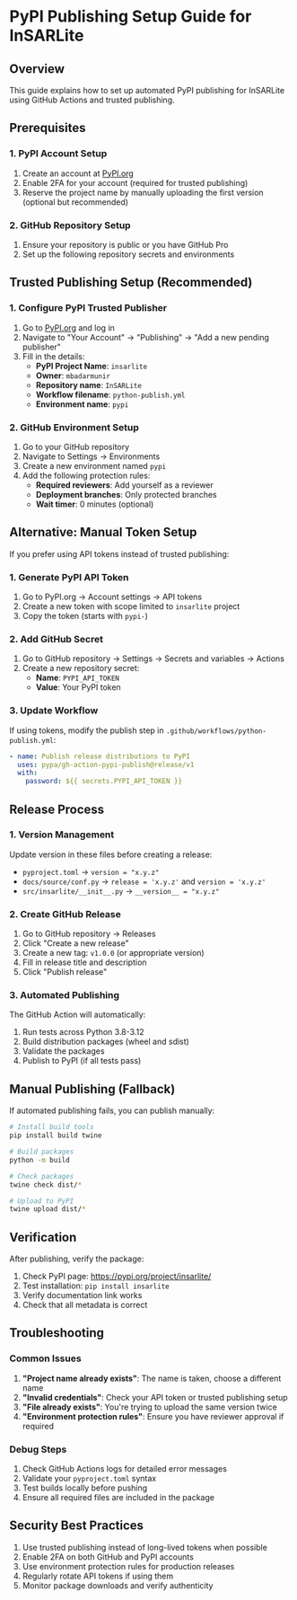 # PyPI Publishing Setup Guide for InSARLite

## Overview
This guide explains how to set up automated PyPI publishing for InSARLite using GitHub Actions and trusted publishing.

## Prerequisites

### 1. PyPI Account Setup
1. Create an account at [PyPI.org](https://pypi.org/)
2. Enable 2FA for your account (required for trusted publishing)
3. Reserve the project name by manually uploading the first version (optional but recommended)

### 2. GitHub Repository Setup
1. Ensure your repository is public or you have GitHub Pro
2. Set up the following repository secrets and environments

## Trusted Publishing Setup (Recommended)

### 1. Configure PyPI Trusted Publisher
1. Go to [PyPI.org](https://pypi.org/) and log in
2. Navigate to "Your Account" → "Publishing" → "Add a new pending publisher"
3. Fill in the details:
   - **PyPI Project Name**: `insarlite`
   - **Owner**: `mbadarmunir` 
   - **Repository name**: `InSARLite`
   - **Workflow filename**: `python-publish.yml`
   - **Environment name**: `pypi`

### 2. GitHub Environment Setup
1. Go to your GitHub repository
2. Navigate to Settings → Environments
3. Create a new environment named `pypi`
4. Add the following protection rules:
   - **Required reviewers**: Add yourself as a reviewer
   - **Deployment branches**: Only protected branches
   - **Wait timer**: 0 minutes (optional)

## Alternative: Manual Token Setup

If you prefer using API tokens instead of trusted publishing:

### 1. Generate PyPI API Token
1. Go to PyPI.org → Account settings → API tokens
2. Create a new token with scope limited to `insarlite` project
3. Copy the token (starts with `pypi-`)

### 2. Add GitHub Secret
1. Go to GitHub repository → Settings → Secrets and variables → Actions
2. Create a new repository secret:
   - **Name**: `PYPI_API_TOKEN`
   - **Value**: Your PyPI token

### 3. Update Workflow
If using tokens, modify the publish step in `.github/workflows/python-publish.yml`:
```yaml
- name: Publish release distributions to PyPI
  uses: pypa/gh-action-pypi-publish@release/v1
  with:
    password: ${{ secrets.PYPI_API_TOKEN }}
```

## Release Process

### 1. Version Management
Update version in these files before creating a release:
- `pyproject.toml` → `version = "x.y.z"`
- `docs/source/conf.py` → `release = 'x.y.z'` and `version = 'x.y.z'`
- `src/insarlite/__init__.py` → `__version__ = "x.y.z"`

### 2. Create GitHub Release
1. Go to GitHub repository → Releases
2. Click "Create a new release"
3. Create a new tag: `v1.0.0` (or appropriate version)
4. Fill in release title and description
5. Click "Publish release"

### 3. Automated Publishing
The GitHub Action will automatically:
1. Run tests across Python 3.8-3.12
2. Build distribution packages (wheel and sdist)
3. Validate the packages
4. Publish to PyPI (if all tests pass)

## Manual Publishing (Fallback)

If automated publishing fails, you can publish manually:

```bash
# Install build tools
pip install build twine

# Build packages
python -m build

# Check packages
twine check dist/*

# Upload to PyPI
twine upload dist/*
```

## Verification

After publishing, verify the package:

1. Check PyPI page: https://pypi.org/project/insarlite/
2. Test installation: `pip install insarlite`
3. Verify documentation link works
4. Check that all metadata is correct

## Troubleshooting

### Common Issues

1. **"Project name already exists"**: The name is taken, choose a different name
2. **"Invalid credentials"**: Check your API token or trusted publishing setup
3. **"File already exists"**: You're trying to upload the same version twice
4. **"Environment protection rules"**: Ensure you have reviewer approval if required

### Debug Steps

1. Check GitHub Actions logs for detailed error messages
2. Validate your `pyproject.toml` syntax
3. Test builds locally before pushing
4. Ensure all required files are included in the package

## Security Best Practices

1. Use trusted publishing instead of long-lived tokens when possible
2. Enable 2FA on both GitHub and PyPI accounts
3. Use environment protection rules for production releases
4. Regularly rotate API tokens if using them
5. Monitor package downloads and verify authenticity